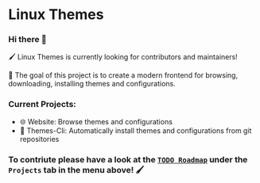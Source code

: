 # Linux Themes

### Hi there 👋

🖌️ Linux Themes is currently looking for contributors and maintainers!

📨 The goal of this project is to create a modern frontend for browsing, downloading, installing themes and configurations.

### Current Projects:
- 🌐 Website: Browse themes and configurations
- 📩 Themes-Cli: Automatically install themes and configurations from git repositories

### To contriute please have a look at the [`TODO Roadmap`](https://github.com/orgs/linux-themes/projects/2) under the `Projects` tab in the menu above! 🖌️

<!--
**Here are some ideas to get you started:**
🙋‍♀️ A short introduction - what is your organization all about?
🌈 Contribution guidelines - how can the community get involved?
👩‍💻 Useful resources - where can the community find your docs? Is there anything else the community should know?
🍿 Fun facts - what does your team eat for breakfast?
🧙 Remember, you can do mighty things with the power of [Markdown](https://docs.github.com/github/writing-on-github/getting-started-with-writing-and-formatting-on-github/basic-writing-and-formatting-syntax)
-->
